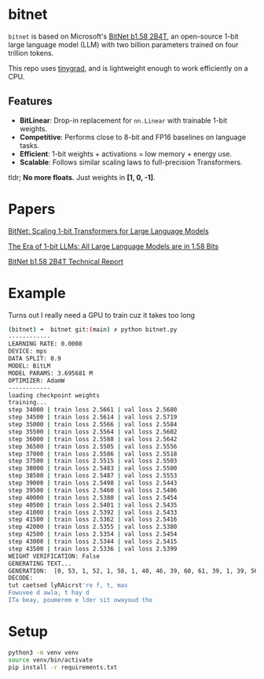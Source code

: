 # bitnet

```bitnet``` is based on Microsoft's [BitNet b1.58 2B4T](https://huggingface.co/microsoft/bitnet-b1.58-2B-4T), an open-source 1-bit large language model (LLM) with two billion parameters trained on four trillion tokens. 

This repo uses [tinygrad](https://docs.tinygrad.org/), and is lightweight enough to work efficiently on a CPU.

## Features

- **BitLinear**: Drop-in replacement for `nn.Linear` with trainable 1-bit weights.
- **Competitive**: Performs close to 8-bit and FP16 baselines on language tasks.
- **Efficient**: 1-bit weights + activations = low memory + energy use.
- **Scalable**: Follows similar scaling laws to full-precision Transformers.


tldr; **No more floats.** Just weights in **[1, 0, -1]**.

# Papers

[BitNet: Scaling 1-bit Transformers for Large Language Models](https://arxiv.org/abs/2310.11453)

[The Era of 1-bit LLMs: All Large Language Models are in 1.58 Bits](https://arxiv.org/abs/2402.17764)

[BitNet b1.58 2B4T Technical Report](https://arxiv.org/abs/2504.12285)


# Example

Turns out I really need a GPU to train cuz it takes too long
```bash
(bitnet) ➜  bitnet git:(main) ✗ python bitnet.py
------------
LEARNING RATE: 0.0008
DEVICE: mps
DATA SPLIT: 0.9
MODEL: BitLM
MODEL PARAMS: 3.695681 M
OPTIMIZER: AdamW
------------
loading checkpoint weights
training...
step 34000 | train loss 2.5661 | val loss 2.5680
step 34500 | train loss 2.5614 | val loss 2.5719
step 35000 | train loss 2.5566 | val loss 2.5584
step 35500 | train loss 2.5564 | val loss 2.5602
step 36000 | train loss 2.5588 | val loss 2.5642
step 36500 | train loss 2.5505 | val loss 2.5556
step 37000 | train loss 2.5586 | val loss 2.5518
step 37500 | train loss 2.5515 | val loss 2.5503
step 38000 | train loss 2.5483 | val loss 2.5500
step 38500 | train loss 2.5487 | val loss 2.5553
step 39000 | train loss 2.5498 | val loss 2.5443
step 39500 | train loss 2.5460 | val loss 2.5486
step 40000 | train loss 2.5380 | val loss 2.5454
step 40500 | train loss 2.5401 | val loss 2.5435
step 41000 | train loss 2.5392 | val loss 2.5433
step 41500 | train loss 2.5362 | val loss 2.5416
step 42000 | train loss 2.5355 | val loss 2.5380
step 42500 | train loss 2.5354 | val loss 2.5454
step 43000 | train loss 2.5344 | val loss 2.5415
step 43500 | train loss 2.5336 | val loss 2.5399
WEIGHT VERIFICATION: False
GENERATING TEXT...
GENERATION:  [0, 53, 1, 52, 1, 58, 1, 40, 46, 39, 60, 61, 39, 1, 39, 56, 47, 52, 58, 39, 45, 6, 0, 54, 39, 44, 44, 1, 58, 30, 16, 50, 50, 58, 1, 46, 47, 43, 50, 39, 23, 39, 41, 1, 21, 0, 0, 0, 0, 13, 1, 52, 42, 53, 56, 39, 60, 43, 52, 43, 56, 47, 52, 1, 63, 1, 45, 57, 0, 30, 27, 32, 46, 39, 56, 43, 39, 1, 37, 53, 52, 63, 53, 52, 43, 1, 46, 52, 43, 41, 53, 44, 39, 45, 50, 43, 41, 39, 44, 1, 51]
DECODE:  
tut caetsed lyRAicrst're f, t, mas
Fowuvee d awla, t hay d
ITa beay, poumerem e lder sit owayoud tho
```

# Setup

```bash
python3 -m venv venv
source venv/bin/activate
pip install -r requirements.txt
```